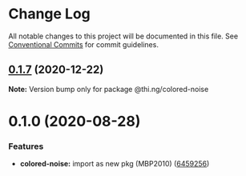 # Change Log

All notable changes to this project will be documented in this file.
See [Conventional Commits](https://conventionalcommits.org) for commit guidelines.

## [0.1.7](https://github.com/thi-ng/umbrella/compare/@thi.ng/colored-noise@0.1.6...@thi.ng/colored-noise@0.1.7) (2020-12-22)

**Note:** Version bump only for package @thi.ng/colored-noise





# 0.1.0 (2020-08-28)


### Features

* **colored-noise:** import as new pkg (MBP2010) ([6459256](https://github.com/thi-ng/umbrella/commit/64592562ee4e4374011edc596e28f41b94218b44))
